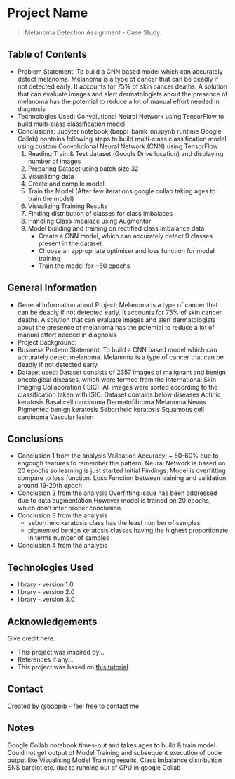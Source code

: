 # Project Name
> Melanoma Detection Assignment - Case Study.


## Table of Contents
* Problem Statement: To build a CNN based model which can accurately detect melanoma. Melanoma is a type of cancer that can be deadly if not detected early. It accounts for 75% of skin cancer deaths. A solution that can evaluate images and alert dermatologists about the presence of melanoma has the potential to reduce a lot of manual effort needed in diagnosis
* Technologies Used: Convolutional Neural Network using TensorFlow to build multi-class classification model 
* Conclusions: Jupyter notebook (bappi_banik_nn.ipynb runtime Google Collab) contains following steps to build  multi-class classification model using custom Convolutional Neural Network (CNN) using TensorFlow
    1. Reading Train & Test dataset (Google Drive location) and displaying number of images 
    2. Preparing Dataset using batch size 32
    3. Visualizing data
    4. Create and compile model
    5. Train the Model (After few iterations google collab taking ages to train the model)
    6. Visualizing Training Results 
    7. Finding distribution of classes for class imbalaces 
    8. Handling Class Imbalace using Augmentor 
    9. Model building and training on rectified class imbalance data
        -  Create a CNN model, which can accurately detect 9 classes present in the dataset
        -  Choose an appropriate optimiser and loss function for model training
        -  Train the model for ~50 epochs
        


<!-- You can include any other section that is pertinent to your problem -->

## General Information
- General Information about Project: Melanoma is a type of cancer that can be deadly if not detected early. It accounts for 75% of skin cancer deaths. A solution that can evaluate images and alert dermatologists about the presence of melanoma has the potential to reduce a lot of manual effort needed in diagnosis
- Project Background: 
- Business Probem Statement: To build a CNN based model which can accurately detect melanoma. Melanoma is a type of cancer that can be deadly if not detected early.
- Dataset used: Dataset consists of 2357 images of malignant and benign oncological diseases, which were formed from the International Skin Imaging Collaboration (ISIC). All images were sorted according to the classification taken with ISIC.
    Dataset contains below diseases
    Actinic keratosis
    Basal cell carcinoma
    Dermatofibroma
    Melanoma
    Nevus
    Pigmented benign keratosis
    Seborrheic keratosis
    Squamous cell carcinoma
    Vascular lesion

<!-- You don't have to answer all the questions - just the ones relevant to your project. -->

## Conclusions
- Conclusion 1 from the analysis
Vaildation Accuracy: ~ 50-60% due to engough features to remember the pattern. Neural Network is based on 20 epochs so learning is just started
Initial Findings: Model is overfitting compare to loss function. Loss Function between training and validation around 19-20th epoch
- Conclusion 2 from the analysis
Overfitting issue has been addressed due to data augmentation
However model is trained on 20 epochs, which don't infer proper conclusion
- Conclusion 3 from the analysis
    - seborrheic keratosis class has the least number of samples
    - pigmented benign keratosis classes having the highest proportionate in terms number of samples
- Conclusion 4 from the analysis



<!-- You don't have to answer all the questions - just the ones relevant to your project. -->


## Technologies Used
- library - version 1.0
- library - version 2.0
- library - version 3.0

<!-- As the libraries versions keep on changing, it is recommended to mention the version of library used in this project -->

## Acknowledgements
Give credit here.
- This project was inspired by...
- References if any...
- This project was based on [this tutorial](https://www.example.com).


## Contact
Created by @bappib - feel free to contact me

## Notes 
Google Collab notebook times-out and takes ages to build & train model. Could not get output of Model Training and subsequent execution of code output like Visualising Model Training results, Class Imbalance distribution SNS barplot etc. due to running out of GPU in google Collab

<!-- Optional -->
<!-- ## License -->
<!-- This project is open source and available under the [... License](). -->

<!-- You don't have to include all sections - just the one's relevant to your project -->
